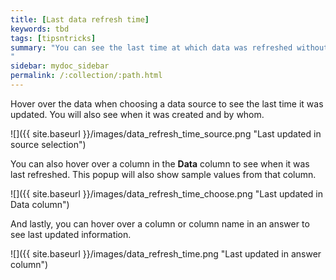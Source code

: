 ```yaml
---
title: [Last data refresh time]
keywords: tbd
tags: [tipsntricks]
summary: "You can see the last time at which data was refreshed without having to visit the **Data** page.
"
sidebar: mydoc_sidebar
permalink: /:collection/:path.html
---
```

Hover over the data when choosing a data source to see the last time it was
updated. You will also see when it was created and by whom.

 ![]({{ site.baseurl }}/images/data_refresh_time_source.png "Last updated in source selection")

You can also hover over a column in the **Data** column to see when it was last refreshed. This popup will also show sample values from that column.

 ![]({{ site.baseurl }}/images/data_refresh_time_choose.png "Last updated in Data column")

And lastly, you can hover over a column or column name in an answer to see last updated information.

 ![]({{ site.baseurl }}/images/data_refresh_time.png "Last updated in answer column")
